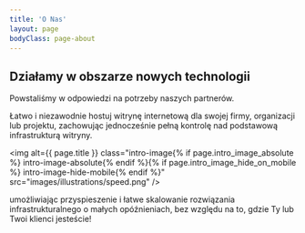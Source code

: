 ```yaml
---
title: 'O Nas'
layout: page
bodyClass: page-about
---
```


## Działamy w obszarze nowych technologii

Powstaliśmy w odpowiedzi na potrzeby naszych partnerów.

Łatwo i niezawodnie hostuj witrynę internetową dla swojej firmy, organizacji lub projektu, zachowując jednocześnie pełną kontrolę nad podstawową infrastrukturą witryny.

<img alt={{ page.title }} class="intro-image{% if page.intro_image_absolute %} intro-image-absolute{% endif %}{% if page.intro_image_hide_on_mobile %} intro-image-hide-mobile{% endif %}" src="images/illustrations/speed.png" />

umożliwiając przyspieszenie i łatwe skalowanie rozwiązania infrastrukturalnego o małych opóźnieniach, bez względu na to, gdzie Ty lub Twoi klienci jesteście!
